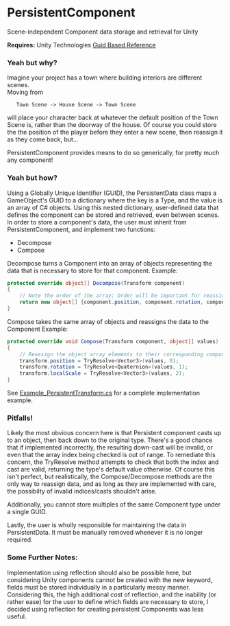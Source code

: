 # PersistentComponent
 Scene-independent Component data storage and retrieval for Unity
 
 **Requires:** Unity Technologies [Guid Based Reference](https://github.com/Unity-Technologies/guid-based-reference)

### Yeah but why?
 Imagine your project has a town where building interiors are different scenes.
 <br>Moving from
 ```
	Town Scene -> House Scene -> Town Scene
 ```
 will place your character back at whatever the default position of the Town Scene is, rather than the doorway of the house.
 Of course you could store the the position of the player before they enter a new scene, then reassign it as they come back, but...
 
 PersistentComponent provides means to do so generically, for pretty much any component!
 
### Yeah but how?
 Using a Globally Unique Identifier (GUID), the PersistentData class maps a GameObject's GUID to a dictionary where the key is a Type, and the value is an array of C# objects.
 Using this nested dictionary, user-defined data that defines the component can be stored and retrieved, even between scenes.
 In order to store a component's data, the user must inherit from PersistentComponent, and implement two functions:
 * Decompose
 * Compose
 
 Decompose turns a Component into an array of objects representing the data that is necessary to store for that component.
 Example:
 ```C#
 protected override object[] Decompose(Transform component)
 {
     // Note the order of the array; Order will be important for reassignment
     return new object[] {component.position, component.rotation, component.localScale};
 }
 ```
 Compose takes the same array of objects and reassigns the data to the Component
 Example:
 ```C#
 protected override void Compose(Transform component, object[] values)
 {
     // Reassign the object array elements to their corresponding component fields
     transform.position = TryResolve<Vector3>(values, 0);
     transform.rotation = TryResolve<Quaternion>(values, 1);
     transform.localScale = TryResolve<Vector3>(values, 2);
 }
 ```
 
 See [Example_PersistentTransform.cs](Example_PersistentTransform.cs) for a complete implementation example.
 
### Pitfalls!
 Likely the most obvious concern here is that Persistent component casts up to an object, then back down to the original type.  There's a good chance that if implemented incorrectly, the resulting down-cast will be invalid, or even that the array index being checked is out of range.
 To remediate this concern, the TryResolve method attempts to check that both the index and cast are valid, returning the type's default value otherwise.  Of course this isn't perfect, but realistically, the Compose/Decompose methods are the only way to reassign data, and as long as they are implemented with care, the possibilty of 
 invalid indices/casts shouldn't arise.
 
 Additionally, you cannot store multiples of the same Component type under a single GUID.
 
 Lastly, the user is wholly responsible for maintaining the data in PersistentData.  It must be manually removed whenever it is no longer required.
 
### Some Further Notes:
 Implementation using reflection should also be possible here, but considering Unity components cannot be created with the new keyword, fields must be stored individually in a particularly messy manner.  Considering this, the high additional cost of reflection, and the inability (or rather ease) for the user to define which fields are necessary to store,
 I decided using reflection for creating persistent Components was less useful.
